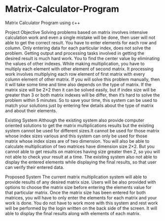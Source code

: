 # Matrix-Calculator-Program
Matrix Calculator Program using c++

Project Objective
Solving problems based on matrix involves intensive calculation work and even a single mistake will be done, then user will not able to get the correct result. You have to enter elements for each row and column. Only entering data for each particular index, does not solve the problem. Getting output and processing tasks involved in getting the desired result is much hard work. You to find the center value by eliminating the values of other indexes. While making multiplication, you have to multiply each element with other element of second matrix. It processing work involves multiplying each row element of first matrix with every column element of other matrix. If you will solve this problem manually, then it will take some time and time also depends on the type of matrix. If the matrix size will be 2×2 then it can be solved easily, but if index size will be greater than 3 or both matrix indexes will be differ, then it’s hard to solve the problem within 5 minutes. So to save your time, this system can be used to match your solutions just by entering few details about the type of matrix and about their elements.

Existing System
Although the existing system also provide computer oriented solutions to get the matrix multiplications results but the existing system cannot be used for different sizes.It cannot be used for those matrix whose index sizes various and this system can only be used for those matrix whose index sizes are of two dimension. You will also be able to calculate multiplication of two matrices have dimension size 2×2. But you cannot able to get results on matrices having size greater then 2, so you will not able to check your result at a time. The existing system also not able to display the entered elements while displaying the final results, so that user can verify their entered data.


Proposed System
The current matrix multiplication system will able to provide results of any desired matrix size. Users will be also provided with options to choose the matrix size before entering the elements value for that particular matrix. Once the matrix size has been entered for both matrices, you will have to only enter the elements for each matrix and your work is done. You do not have to work more with this system and rest work will be performed by the login written on the back side of the screen. It will able to display the final results along with elements of each matrix.
